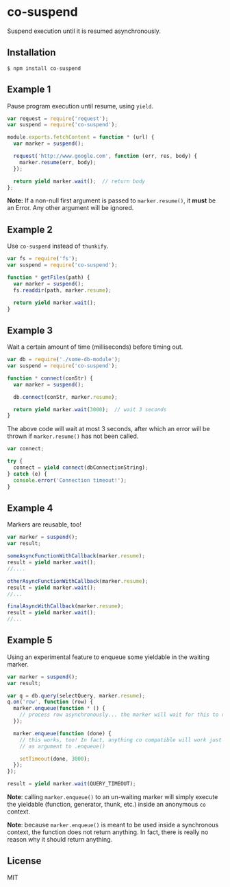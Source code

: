 # co-suspend

Suspend execution until it is resumed asynchronously.

## Installation

```
$ npm install co-suspend
```

## Example 1

Pause program execution until resume, using `yield`.

```javascript
var request = require('request');
var suspend = require('co-suspend');

module.exports.fetchContent = function * (url) {
  var marker = suspend();

  request('http://www.google.com', function (err, res, body) {
    marker.resume(err, body);
  });

  return yield marker.wait();  // return body
};
```

**Note:** If a non-null first argument is passed to `marker.resume()`, it **must** be an Error.
Any other argument will be ignored.


## Example 2

Use `co-suspend` instead of `thunkify`.

```javascript
var fs = require('fs');
var suspend = require('co-suspend');

function * getFiles(path) {
  var marker = suspend();
  fs.readdir(path, marker.resume);

  return yield marker.wait();
}
```

## Example 3

Wait a certain amount of time (milliseconds) before timing out.

```javascript
var db = require('./some-db-module');
var suspend = require('co-suspend');

function * connect(conStr) {
  var marker = suspend();

  db.connect(conStr, marker.resume);

  return yield marker.wait(3000);  // wait 3 seconds
}
```

The above code will wait at most 3 seconds, after which an error will be thrown if
`marker.resume()` has not been called.

```javascript
var connect;

try {
  connect = yield connect(dbConnectionString);
} catch (e) {
  console.error('Connection timeout!');
}
```

## Example 4

Markers are reusable, too!

```javascript
var marker = suspend();
var result;

someAsyncFunctionWithCallback(marker.resume);
result = yield marker.wait();
//....

otherAsyncFunctionWithCallback(marker.resume);
result = yield marker.wait();
//...

finalAsyncWithCallback(marker.resume);
result = yield marker.wait();
//...
```

## Example 5

Using an experimental feature to enqueue some yieldable in the waiting marker.

```javascript
var marker = suspend();
var result;

var q = db.query(selectQuery, marker.resume);
q.on('row', function (row) {
  marker.enqueue(function * () {
    // process row asynchronously... the marker will wait for this to return!
  });

  marker.enqueue(function (done) {
    // this works, too! In fact, anything co compatible will work just fine
    // as argument to .enqueue()

    setTimeout(done, 3000);
  });
});

result = yield marker.wait(QUERY_TIMEOUT);
```

**Note**: calling `marker.enqueue()` to an un-waiting marker will simply execute
the yieldable (function, generator, thunk, etc.) inside an anonymous `co` context.

**Note**: because `marker.enqueue()` is meant to be used inside a synchronous
context, the function does not return anything. In fact, there is really no reason
why it should return anything.


## License

MIT
